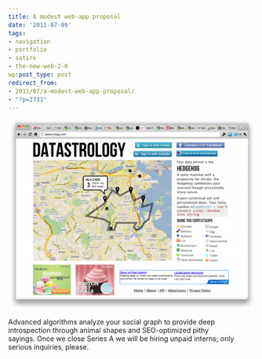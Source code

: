 ```yaml
---
title: A modest web-app proposal
date: '2011-07-09'
tags:
- navigation
- portfolio
- satire
- the-new-web-2-0
wp:post_type: post
redirect_from:
- 2011/07/a-modest-web-app-proposal/
- "?p=2731"
---
```


[ ![](/uploads/2011-07-09-A-modest-web-app-proposal/datastrology-browser-600x463.png "datastrology-browser") ](/uploads/2011-07-09-A-modest-web-app-proposal/datastrology-browser.png)

Advanced algorithms analyze your social graph to provide deep introspection through animal shapes and SEO-optimized pithy sayings. Once we close Series A we will be hiring unpaid interns; only serious inquiries, please.
